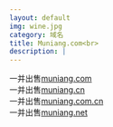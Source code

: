 ```yaml
---
layout: default
img: wine.jpg
category: 域名
title: Muniang.com<br>
description: |
---
```

  一并出售[muniang.com](https://www.1106.org)<br>一并出售[muniang.cn](https://www.1106.org)<br>一并出售[muniang.com.cn](https://www.1106.org)<br>一并出售[muniang.net](https://www.1106.org/)
